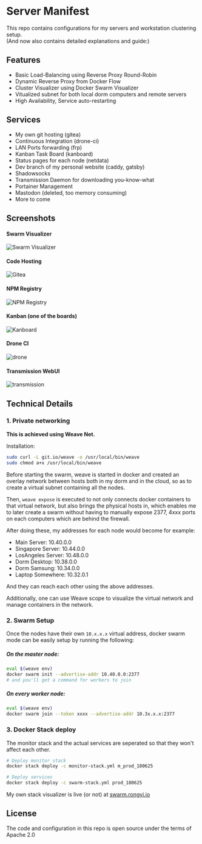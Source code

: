 # Server Manifest
This repo contains configurations for my servers and workstation clustering setup.  
(And now also contains detailed explanations and guide:)

## Features
- Basic Load-Balancing using Reverse Proxy Round-Robin
- Dynamic Reverse Proxy from Docker Flow
- Cluster Visualizer using Docker Swarm Visualizer
- Vitualized subnet for both local dorm computers and remote servers
- High Availability, Service auto-restarting

## Services
- My own git hosting (gitea)
- Continuous Integration (drone-ci)
- LAN Ports forwarding (frp)
- Kanban Task Board (kanboard)
- Status pages for each node (netdata)
- Dev branch of my personal website (caddy, gatsby)
- Shadowsocks
- Transmission Daemon for downloading you-know-what
- Portainer Management
- Mastodon (deleted, too memory consuming)
- More to come

## Screenshots
#### Swarm Visualizer
![Swarm Visualizer](https://i.imgur.com/mCOhH4K.png)
#### Code Hosting
![Gitea](https://i.imgur.com/nQVZpzy.png)
#### NPM Registry
![NPM Registry](https://i.imgur.com/sJTxFkt.png)
#### Kanban (one of the boards)
![Kanboard](https://i.imgur.com/gjRTBMS.png)
#### Drone CI
![drone](https://i.imgur.com/XCcCIib.png)
#### Transmission WebUI
![transmission](https://i.imgur.com/693g9yN.png)


## Technical Details

### 1. Private networking
**This is achieved using Weave Net.**

Installation:  
```bash
sudo curl -L git.io/weave -o /usr/local/bin/weave
sudo chmod a+x /usr/local/bin/weave
```

Before starting the swarm, weave is started in docker and created an overlay
network between hosts both in my dorm and in the cloud, so as to create a 
virtual subnet containing all the nodes.

Then, `weave expose` is executed to not only connects docker containers to that
virtual network, but also brings the physical hosts in, which enables me to later
create a swarm without having to manually expose 2377, 4xxx ports on each
computers which are behind the firewall.

After doing these, my addresses for each node would become for example:

- Main Server: 10.40.0.0
- Singapore Server: 10.44.0.0
- LosAngeles Server: 10.48.0.0
- Dorm Desktop: 10.38.0.0
- Dorm Samsung: 10.34.0.0
- Laptop Somewhere: 10.32.0.1

And they can reach each other using the above addresses.

Additionally, one can use Weave scope to visualize the virtual network and
manage containers in the network.

### 2. Swarm Setup
Once the nodes have their own `10.x.x.x` virtual address, docker swarm mode
can be easily setup by running the following:

##### On the master node:
```bash
eval $(weave env)
docker swarm init --advertise-addr 10.40.0.0:2377
# and you'll get a command for workers to join
```

##### On every worker node:
```bash
eval $(weave env)
docker swarm join --token xxxx --advertise-addr 10.3x.x.x:2377
```

### 3. Docker Stack deploy
The monitor stack and the actual services are seperated so that they won't affect each other.

```bash
# Deploy monitor stack
docker stack deploy -c monitor-stack.yml m_prod_180625

# Deploy services
docker stack deploy -c swarm-stack.yml prod_180625
```

My own stack visualizer is live (or not) at [swarm.rongyi.io](https://swarm.rongyi.io)

## License
The code and configuration in this repo is open source under the terms of Apache 2.0
